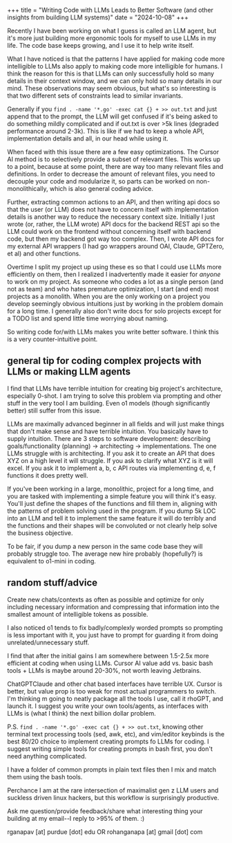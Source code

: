 +++
title = "Writing Code with LLMs Leads to Better Software (and other insights from building LLM systems)" 
date = "2024-10-08" 
+++

Recently I have been working on what I guess is called an LLM agent, but it's more just building more ergonomic tools for myself to use LLMs in my life. The code base keeps growing, and I use it to help write itself.    

What I have noticed is that the patterns I have applied for making code more intelligible to LLMs also apply to making code more intelligible for humans. I think the reason for this is that LLMs can only successfully hold so many details in their context window, and we can only hold so many details in our mind. These observations may seem obvious, but what's so interesting is that two different sets of constraints lead to similar invariants. 

Generally if you `find . -name '*.go' -exec cat {} + >> out.txt` and just append that to the prompt, the LLM will get confused if it's being asked to do something mildly complicated and if out.txt is over >5k lines (degraded performance around 2-3k). This is like if we had to keep a whole API, implementation details and all, in our head while using it. 

When faced with this issue there are a few easy optimizations. The Cursor AI method is to selectively provide a subset of relevant files. This works up to a point, because at some point, there are way too many relevant files and definitions. In order to decrease the amount of relevant files, you need to decouple your code and modularize it, so parts can be worked on non-monolithically, which is also general coding advice. 

Further, extracting common actions to an API, and then writing api docs so that the user (or LLM) does not have to concern itself with implementation details is another way to reduce the necessary context size. Initially I just wrote (or, rather, the LLM wrote) API docs for the backend REST api so the LLM could work on the frontend without concerning itself with backend code, but then my backend got way too complex. Then, I wrote API docs for my external API wrappers (I had go wrappers around OAI, Claude, GPTZero, et al) and other functions.

Overtime I split my project up using these es so that I could use LLMs more efficiently on them, then I realized I inadvertently made it easier for *anyone* to work on my project. As someone who codes a lot as a single person (and not as team) and who hates premature optimization,  I start (and end) most projects as a monolith. When you are the only working on a project you develop seemingly obvious intuitions just by working in the problem domain for a long time. I generally also don't write docs for solo projects except for a TODO list and spend little time worrying about naming.

So writing code for/with LLMs makes you write better software. I think this is a very counter-intuitive point. 

 ## general tip for coding complex projects with LLMs or making LLM agents

I find that LLMs have terrible intuition for creating big project's architecture, especially 0-shot. I am trying to solve this problem via prompting and other stuff in the very tool I am building. Even o1 models (though significantly better) still suffer from this issue. 

LLMs are maximally advanced beginner in all fields and will just make things that don't make sense and have terrible intuition. You basically have to supply intuition. There are 3 steps to software development: describing goals/functionality (planning) -> architecting -> implementations. The one LLMs struggle with is architecting. If you ask it to create an API that does XYZ on a high level it will struggle. If you ask to clarify what XYZ is it will excel. If you ask it to implement a, b, c API routes via implementing d, e, f functions it does pretty well. 

If you've been working in a large, monolithic, project for a long time, and you are tasked with implementing a simple feature you will think it's easy. You'll just define the shapes of the functions and fill them in, aligning with the patterns of problem solving used in the program. If you dump 5k LOC into an LLM and tell it to implement the same feature it will do terribly and the functions and their shapes will be convoluted or not clearly help solve the business objective.

To be fair, if you dump a new person in the same code base they will probably struggle too. The average new hire probably (hopefully?) is equivalent to o1-mini in coding. 

## random stuff/advice
Create new chats/contexts as often as possible and optimize for only including necessary information and compressing that information into the smallest amount of intelligible tokens as possible. 

I also noticed o1 tends to fix badly/complexly worded prompts so prompting is less important with it, you just have to prompt for guarding it from doing unrelated/unnecessary stuff.  

I find that after the initial gains I am somewhere between 1.5-2.5x more efficient at coding when using LLMs. Cursor AI value add vs. basic bash tools + LLMs is maybe around 20-30%, not worth leaving Jetbrains.  

ChatGPTClaude and other chat based interfaces have terrible UX. Cursor is better, but value prop is too weak for most actual programmers to switch. I'm thinking m going to neatly package all the tools I use, call it rhoGPT, and launch it. I suggest you write your own tools/agents, as interfaces with LLMs is (what I think) the next billion dollar problem.  

P.S. `find . -name '*.go' -exec cat {} + >> out.txt`, knowing other terminal text processing tools (sed, awk, etc), and vim/editor keybinds is the best 80/20 choice to implement creating prompts fo LLMs for coding. I suggest writing simple tools for creating prompts in bash first, you don't need anything complicated. 

I have a folder of common prompts in plain text files then I mix and match them using the bash tools. 

Perchance I am at the rare intersection of maximalist gen z LLM users and suckless driven linux hackers, but this workflow is surprisingly productive. 

Ask me question/provide feedback/share what interesting thing your building at my email--I reply to >95% of them. :) 

rganapav [at] purdue [dot] edu OR rohanganapa [at] gmail [dot] com
